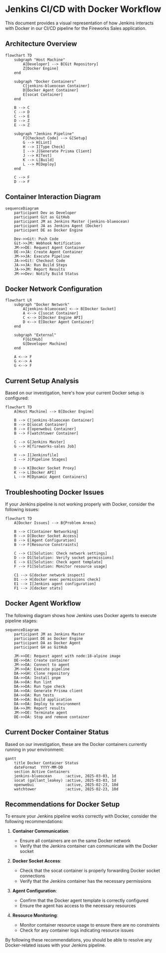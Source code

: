 # Jenkins CI/CD with Docker Workflow

This document provides a visual representation of how Jenkins interacts with Docker in our CI/CD pipeline for the Fireworks Sales application.

## Architecture Overview

```mermaid
flowchart TD
    subgraph "Host Machine"
        A[Developer] --> B[Git Repository]
        Z[Docker Engine]
    end
    
    subgraph "Docker Containers"
        C[jenkins-blueocean Container]
        D[Docker Agent Container]
        E[socat Container]
    end
    
    B --> C
    C --> D
    C --> E
    D --> Z
    E --> Z
    
    subgraph "Jenkins Pipeline"
        F[Checkout Code] --> G[Setup]
        G --> H[Lint]
        H --> I[Type Check]
        I --> J[Generate Prisma Client]
        J --> K[Test]
        K --> L[Build]
        L --> M[Deploy]
    end
    
    C --> F
    D --> F
```

## Container Interaction Diagram

```mermaid
sequenceDiagram
    participant Dev as Developer
    participant Git as GitHub
    participant JM as Jenkins Master (jenkins-blueocean)
    participant JA as Jenkins Agent (Docker)
    participant DE as Docker Engine
    
    Dev->>Git: Push Code
    Git->>JM: Webhook Notification
    JM->>DE: Request Agent Container
    DE->>JA: Create Agent Container
    JM->>JA: Execute Pipeline
    JA->>Git: Checkout Code
    JA->>JA: Run Build Steps
    JA->>JM: Report Results
    JM->>Dev: Notify Build Status
```

## Docker Network Configuration

```mermaid
flowchart LR
    subgraph "Docker Network"
        A[jenkins-blueocean] <--> B[Docker Socket]
        A <--> C[socat Container]
        C <--> D[Docker Engine API]
        D <--> E[Docker Agent Container]
    end
    
    subgraph "External"
        F[GitHub]
        G[Developer Machine]
    end
    
    A <--> F
    G <--> A
    G <--> F
```

## Current Setup Analysis

Based on our investigation, here's how your current Docker setup is configured:

```mermaid
flowchart TD
    A[Host Machine] --> B[Docker Engine]
    
    B --> C[jenkins-blueocean Container]
    B --> D[socat Container]
    B --> E[openwebui Container]
    B --> F[watchtower Container]
    
    C --> G[Jenkins Master]
    G --> H[fireworks-sales Job]
    
    H --> I[Jenkinsfile]
    I --> J[Pipeline Stages]
    
    D --> K[Docker Socket Proxy]
    K --> L[Docker API]
    L --> M[Dynamic Agent Containers]
```

## Troubleshooting Docker Issues

If your Jenkins pipeline is not working properly with Docker, consider the following issues:

```mermaid
flowchart TD
    A[Docker Issues] --> B{Problem Areas}
    
    B --> C[Container Networking]
    B --> D[Docker Socket Access]
    B --> E[Agent Configuration]
    B --> F[Resource Constraints]
    
    C --> C1[Solution: Check network settings]
    D --> D1[Solution: Verify socket permissions]
    E --> E1[Solution: Check agent template]
    F --> F1[Solution: Monitor resource usage]
    
    C1 --> G[docker network inspect]
    D1 --> H[docker exec permissions check]
    E1 --> I[Jenkins agent configuration]
    F1 --> J[docker stats]
```

## Docker Agent Workflow

The following diagram shows how Jenkins uses Docker agents to execute pipeline stages:

```mermaid
sequenceDiagram
    participant JM as Jenkins Master
    participant DE as Docker Engine
    participant DA as Docker Agent
    participant GH as GitHub
    
    JM->>DE: Request agent with node:18-alpine image
    DE->>DA: Create container
    JM->>DA: Connect to agent
    JM->>DA: Execute pipeline
    DA->>GH: Clone repository
    DA->>DA: Install pnpm
    DA->>DA: Run lint
    DA->>DA: Run type check
    DA->>DA: Generate Prisma client
    DA->>DA: Run tests
    DA->>DA: Build application
    DA->>DA: Deploy to environment
    DA->>JM: Report results
    JM->>DE: Terminate agent
    DE->>DA: Stop and remove container
```

## Current Docker Container Status

Based on our investigation, these are the Docker containers currently running in your environment:

```mermaid
gantt
    title Docker Container Status
    dateFormat  YYYY-MM-DD
    section Active Containers
    jenkins-blueocean      :active, 2025-03-03, 1d
    socat (gallant_leakey) :active, 2025-03-03, 1d
    openwebui              :active, 2025-02-23, 10d
    watchtower             :active, 2025-02-23, 10d
```

## Recommendations for Docker Setup

To ensure your Jenkins pipeline works correctly with Docker, consider the following recommendations:

1. **Container Communication**:
   - Ensure all containers are on the same Docker network
   - Verify that the Jenkins container can communicate with the Docker socket

2. **Docker Socket Access**:
   - Check that the socat container is properly forwarding Docker socket connections
   - Verify that the Jenkins container has the necessary permissions

3. **Agent Configuration**:
   - Confirm that the Docker agent template is correctly configured
   - Ensure the agent has access to the necessary resources

4. **Resource Monitoring**:
   - Monitor container resource usage to ensure there are no constraints
   - Check for any container logs indicating resource issues

By following these recommendations, you should be able to resolve any Docker-related issues with your Jenkins pipeline. 